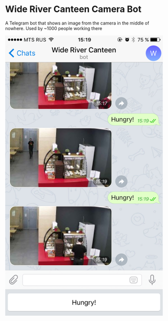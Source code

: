 # Wide River Canteen Camera Bot

A Telegram bot that shows an image from the camera in the middle of nowhere. Used by ~1000 people working there

![Screenshot](screenshot.png)